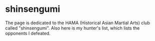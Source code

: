 # shinsengumi
The page is dedicated to the HAMA (Historical Asian Martial Arts) club called "shinsengumi". Also here is my hunter's list, which lists the opponents I defeated.
